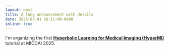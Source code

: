 ```yaml
---
layout: post
title: A long announcement with details
date: 2025-03-01 16:11:00-0400
inline: true
---
```


I'm organizing the first **[Hyperbolic Learning for Medical Imaging (HyperMI)](https://hyperbolic-miccai.github.io)** tutorial at MICCAI 2025.




